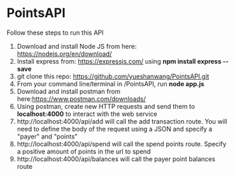 # PointsAPI

Follow these steps to run this API

1. Download and install Node JS from here: https://nodejs.org/en/download/
2. Install express from: https://expressjs.com/ using **npm install express --save**
3. git clone this repo: https://github.com/yueshanwang/PointsAPI.git
4. From your command line/terminal in /PointsAPI, run **node app.js**
5. Download and install postman from here:https://www.postman.com/downloads/
6. Using postman, create new HTTP requests and send them to **localhost:4000** to interact with the web service
7. http://localhost:4000/api/add will call the add transaction route. You will need to define the body of the request using a JSON and specify a "payer" and "points"
8. http://localhost:4000/api/spend will call the spend points route. Specify a positive amount of points in the url to spend
9. http://localhost:4000/api/balances will call the payer point balances route
